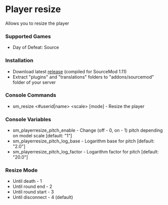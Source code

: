# Player resize

Allows you to resize the player

### Supported Games

* Day of Defeat: Source

### Installation

* Download latest [release](https://github.com/dronelektron/player-resize/releases) (compiled for SourceMod 1.11)
* Extract "plugins" and "translations" folders to "addons/sourcemod" folder of your server

### Console Commands

* sm_resize \<#userid|name\> \<scale\> \[mode\] - Resize the player

### Console Variables

* sm_playerresize_pitch_enable - Change (off - 0, on - 1) pitch depending on model scale [default: "1"]
* sm_playerresize_pitch_log_base - Logarithm base for pitch [default: "2.0"]
* sm_playerresize_pitch_log_factor - Logarithm factor for pitch [default: "20.0"]

### Resize Mode

* Until death - 1
* Until round end - 2
* Until round start - 3
* Until disconnect - 4 (default)
